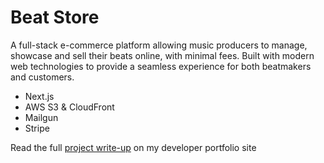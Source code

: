 # Beat Store

A full-stack e-commerce platform allowing music producers to manage, showcase and sell their beats online, with minimal fees. Built with modern web technologies to provide a seamless experience for both beatmakers and customers.

-  Next.js
-  AWS S3 & CloudFront
-  Mailgun
-  Stripe

Read the full [project write-up](https://danedwardsdeveloper.com/projects/beat-store) on my developer portfolio site
